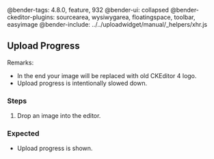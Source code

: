 @bender-tags: 4.8.0, feature, 932
@bender-ui: collapsed
@bender-ckeditor-plugins: sourcearea, wysiwygarea, floatingspace, toolbar, easyimage
@bender-include: ../../uploadwidget/manual/_helpers/xhr.js

## Upload Progress

Remarks:

* In the end your image will be replaced with old CKEditor 4 logo.
* Upload progress is intentionally slowed down.

### Steps

1. Drop an image into the editor.

### Expected

* Upload progress is shown.
